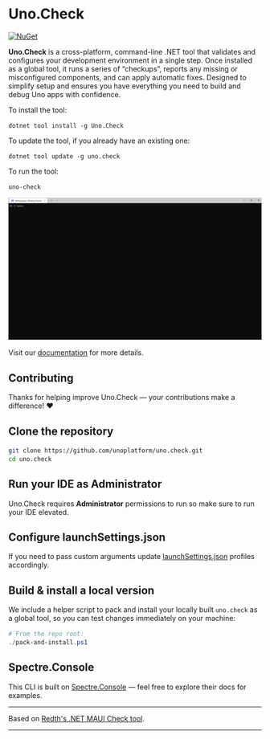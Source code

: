 
# Uno.Check
[![NuGet](https://badgen.net/nuget/v/Uno.Check)](https://www.nuget.org/packages/Uno.Check)

**Uno.Check** is a cross-platform, command-line .NET tool that validates and configures your development environment in a single step.
Once installed as a global tool, it runs a series of “checkups”, reports any missing or misconfigured components, and can apply automatic fixes.
Designed to simplify setup and ensures you have everything you need to build and debug Uno apps with confidence.



To install the tool:
```
dotnet tool install -g Uno.Check
```

To update the tool, if you already have an existing one:
```
dotnet tool update -g uno.check
```

To run the tool:
```
uno-check
```

![uno-check running](https://github.com/unoplatform/uno/raw/master/doc/articles/Assets/uno-check-running.gif)

Visit our [documentation](doc/using-uno-check.md) for more details.

## Contributing

Thanks for helping improve Uno.Check — your contributions make a difference! ❤️

## Clone the repository

```bash
git clone https://github.com/unoplatform/uno.check.git
cd uno.check
```

## Run your IDE as Administrator

Uno.Check requires **Administrator** permissions to run so make sure to run your IDE elevated.

## Configure launchSettings.json

If you need to pass custom arguments update [launchSettings.json](https://github.com/unoplatform/uno.check/blob/main/UnoCheck/Properties/launchSettings.json) profiles accordingly.


## Build & install a local version

We include a helper script to pack and install your locally built `uno.check` as a global tool, so you can test changes immediately on your machine:

```powershell
# From the repo root:
./pack-and-install.ps1
```


## Spectre.Console

This CLI is built on [Spectre.Console](https://spectreconsole.net/) — feel free to explore their docs for examples.



---

Based on [Redth's .NET MAUI Check tool](https://github.com/Redth/dotnet-maui-check).

---
